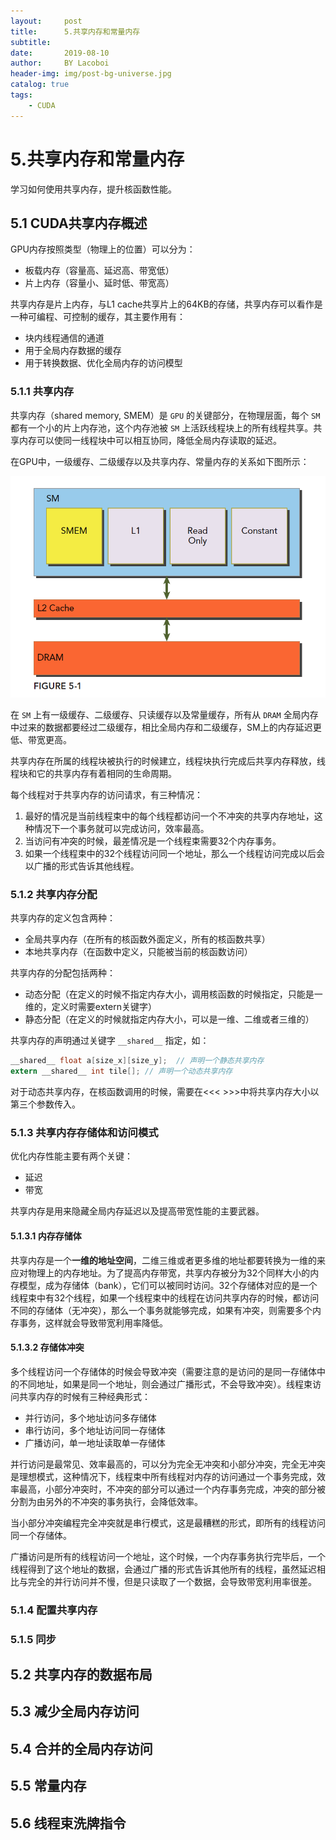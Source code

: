 ```yaml
---
layout:     post
title:      5.共享内存和常量内存
subtitle:   
date:       2019-08-10
author:     BY Lacoboi
header-img: img/post-bg-universe.jpg
catalog: true
tags:
    - CUDA
---
```


# 5.共享内存和常量内存

学习如何使用共享内存，提升核函数性能。

## 5.1 CUDA共享内存概述

GPU内存按照类型（物理上的位置）可以分为：
- 板载内存（容量高、延迟高、带宽低）
- 片上内存（容量小、延时低、带宽高）

共享内存是片上内存，与L1 cache共享片上的64KB的存储，共享内存可以看作是一种可编程、可控制的缓存，其主要作用有：
- 块内线程通信的通道
- 用于全局内存数据的缓存
- 用于转换数据、优化全局内存的访问模型


### 5.1.1 共享内存

共享内存（shared memory, SMEM）是 `GPU` 的关键部分，在物理层面，每个 `SM` 都有一个小的片上内存池，这个内存池被 `SM` 上活跃线程块上的所有线程共享。共享内存可以使同一线程块中可以相互协同，降低全局内存读取的延迟。

在GPU中，一级缓存、二级缓存以及共享内存、常量内存的关系如下图所示：

   ![GPU中的内存](/img/post_images/cuda/5-1.png)

在 `SM` 上有一级缓存、二级缓存、只读缓存以及常量缓存，所有从 `DRAM` 全局内存中过来的数据都要经过二级缓存，相比全局内存和二级缓存，SM上的内存延迟更低、带宽更高。

共享内存在所属的线程块被执行的时候建立，线程块执行完成后共享内存释放，线程块和它的共享内存有着相同的生命周期。

每个线程对于共享内存的访问请求，有三种情况：
1. 最好的情况是当前线程束中的每个线程都访问一个不冲突的共享内存地址，这种情况下一个事务就可以完成访问，效率最高。
2. 当访问有冲突的时候，最差情况是一个线程束需要32个内存事务。
3. 如果一个线程束中的32个线程访问同一个地址，那么一个线程访问完成以后会以广播的形式告诉其他线程。


### 5.1.2 共享内存分配

共享内存的定义包含两种：
- 全局共享内存（在所有的核函数外面定义，所有的核函数共享）
- 本地共享内存（在函数中定义，只能被当前的核函数访问）

共享内存的分配包括两种：
- 动态分配（在定义的时候不指定内存大小，调用核函数的时候指定，只能是一维的，定义时需要extern关键字）
- 静态分配（在定义的时候就指定内存大小，可以是一维、二维或者三维的）

共享内存的声明通过关键字 `__shared__` 指定，如：
```c
__shared__ float a[size_x][size_y];  // 声明一个静态共享内存
extern __shared__ int tile[]; // 声明一个动态共享内存
```

对于动态共享内存，在核函数调用的时候，需要在<<< >>>中将共享内存大小以第三个参数传入。

### 5.1.3 共享内存存储体和访问模式

优化内存性能主要有两个关键：
- 延迟
- 带宽

共享内存是用来隐藏全局内存延迟以及提高带宽性能的主要武器。

#### 5.1.3.1 内存存储体

共享内存是一个**一维的地址空间**，二维三维或者更多维的地址都要转换为一维的来应对物理上的内存地址。为了提高内存带宽，共享内存被分为32个同样大小的内存模型，成为存储体（bank），它们可以被同时访问。32个存储体对应的是一个线程束中有32个线程，如果一个线程束中的线程在访问共享内存的时候，都访问不同的存储体（无冲突），那么一个事务就能够完成，如果有冲突，则需要多个内存事务，这样就会导致带宽利用率降低。

#### 5.1.3.2 存储体冲突

多个线程访问一个存储体的时候会导致冲突（需要注意的是访问的是同一存储体中的不同地址，如果是同一个地址，则会通过广播形式，不会导致冲突）。线程束访问共享内存的时候有三种经典形式：
- 并行访问，多个地址访问多存储体
- 串行访问，多个地址访问同一存储体
- 广播访问，单一地址读取单一存储体

并行访问是最常见、效率最高的，可以分为完全无冲突和小部分冲突，完全无冲突是理想模式，这种情况下，线程束中所有线程对内存的访问通过一个事务完成，效率最高，小部分冲突时，不冲突的部分可以通过一个内存事务完成，冲突的部分被分割为由另外的不冲突的事务执行，会降低效率。

当小部分冲突编程完全冲突就是串行模式，这是最糟糕的形式，即所有的线程访问同一个存储体。

广播访问是所有的线程访问一个地址，这个时候，一个内存事务执行完毕后，一个线程得到了这个地址的数据，会通过广播的形式告诉其他所有的线程，虽然延迟相比与完全的并行访问并不慢，但是只读取了一个数据，会导致带宽利用率很差。




### 5.1.4 配置共享内存

### 5.1.5 同步



## 5.2 共享内存的数据布局



## 5.3 减少全局内存访问


## 5.4 合并的全局内存访问



## 5.5 常量内存



## 5.6 线程束洗牌指令